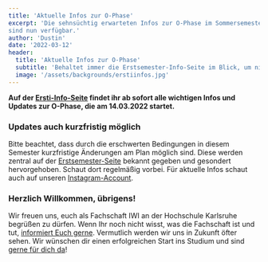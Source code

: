 ```yaml
---
title: 'Aktuelle Infos zur O-Phase'
excerpt: 'Die sehnsüchtig erwarteten Infos zur O-Phase im Sommersemester 2022
sind nun verfügbar.'
author: 'Dustin'
date: '2022-03-12'
header:
  title: 'Aktuelle Infos zur O-Phase'
  subtitle: 'Behaltet immer die Erstsemester-Info-Seite im Blick, um nichts zu verpassen'
  image: '/assets/backgrounds/erstiinfos.jpg'
---
```

**Auf der [Ersti-Info-Seite](/erstiinfos/) findet ihr ab sofort alle wichtigen Infos und Updates zur O-Phase, die am 14.03.2022 startet.**

### Updates auch kurzfristig möglich

Bitte beachtet, dass durch die erschwerten Bedingungen in diesem Semester kurzfristige Änderungen am Plan möglich sind. Diese werden zentral auf der [Erstsemester-Seite](/erstiinfos/) bekannt gegeben und gesondert hervorgehoben. Schaut dort regelmäßig vorbei. Für aktuelle Infos schaut auch auf unseren [Instagram-Account](https://www.instagram.com/iwi_fachschaft/).

### Herzlich Willkommen, übrigens!

Wir freuen uns, euch als Fachschaft IWI an der Hochschule Karlsruhe begrüßen zu dürfen. Wenn Ihr noch nicht wisst, was die Fachschaft ist und tut, [informiert Euch gerne](/werwirsind/). Vermutlich werden wir uns in Zukunft öfter sehen.
Wir wünschen dir einen erfolgreichen Start ins Studium und sind [gerne für dich da](/kontakt/)!
